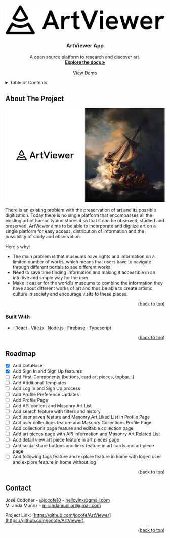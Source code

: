 <!-- Improved compatibility of back to top link: See: https://github.com/othneildrew/Best-README-Template/pull/73 -->
<a name="readme-top"></a>

<!-- PROJECT LOGO -->
<br />
<div align="center">
  <a href="https://github.com/jocofe/ArtViewer">
    <img src="./src\assets\Logotype.svg" alt="Logo">
  </a>

  <h3 align="center">ArtViewer App</h3>

  <p align="center">
    A open source platform to research and discover art.
    <br />
    <a href="https://github.com/jocofe/ArtViewer"><strong>Explore the docs »</strong></a>
    <br />
    <br />
    <a href="https://art-viewer-self.vercel.app/">View Demo</a>
  </p>
</div>

<!-- TABLE OF CONTENTS -->
<details>
  <summary>Table of Contents</summary>
  <ol>
    <li>
      <a href="#about-the-project">About The Project</a>
      <ul>
        <li><a href="#built-with">Built With</a></li>
      </ul>
    </li>
    <li><a href="#roadmap">Roadmap</a></li>
    <li><a href="#contact">Contact</a></li>
  </ol>
</details>

<!-- ABOUT THE PROJECT -->
## About The Project

[![Product Name Screen Shot][product-screenshot]](https://art-viewer-self.vercel.app/)

There is an existing problem with the preservation of art and its possible digitization. Today there is no single platform that encompasses all the existing art of humanity and stores it so that it can be observed, studied and preserved. ArtViewer aims to be able to incorporate and digitize art on a single platform for easy access, distribution of information and the possibility of study and observation.

Here's why:
* The main problem is that museums have rights and information on a limited number of works, which means that users have to navigate through different portals to see different works.
* Need to save time finding information and making it accessible in an intuitive and simple way for the user.
* Make it easier for the world's museums to combine the information they have about different works of art and thus be able to create artistic culture in society and encourage visits to these places. 

<p align="right">(<a href="#readme-top">back to top</a>)</p>

### Built With

* · React
  · Vite.js
  · Node.js
  · Firebase
  · Typescript

<p align="right">(<a href="#readme-top">back to top</a>)</p>

<!-- ROADMAP -->
## Roadmap

- [x] Add DataBase
- [x] Add Sign In and Sign Up features
- [ ] Add First-Components (buttons, card art pieces, topbar...)
- [ ] Add Additional Templates
- [ ] Add Log In and Sign Up process
- [ ] Add Profile Preference Updates
- [ ] Add Profile Page
- [ ] Add API content and Masonry Art List
- [ ] Add search feature with filters and history
- [ ] Add user saves feature and Masonry Art Liked List in Profile Page
- [ ] Add user collections feature and Masonry Collections Profile Page
- [ ] Add collections page feature and editable collection page
- [ ] Add art pieces page with API information and Masonry Art Related List
- [ ] Add detail view art piece feature in art pieces page
- [ ] Add social share buttons and links feature in art cards and art piece page
- [ ] Add following tags feature and explore feature in home with loged user and explore feature in home without log

<p align="right">(<a href="#readme-top">back to top</a>)</p>

<!-- CONTACT -->
## Contact

José Codoñer - [@jocofe10](https://twitter.com/jocofe10) - helloyinx@gmail.com <br>
Miranda Muñoz - mirandamunllor@gmail.com

Project Link: [https://github.com/jocofe/ArtViewer](https://github.com/jocofe/ArtViewer)

<p align="right">(<a href="#readme-top">back to top</a>)</p>

<!-- MARKDOWN LINKS & IMAGES -->
[product-screenshot]: ./src\assets\app-screenshot.jpg